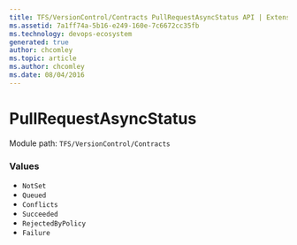 ```yaml
---
title: TFS/VersionControl/Contracts PullRequestAsyncStatus API | Extensions for Azure DevOps Services
ms.assetid: 7a1ff74a-5b16-e249-160e-7c6672cc35fb
ms.technology: devops-ecosystem
generated: true
author: chcomley
ms.topic: article
ms.author: chcomley
ms.date: 08/04/2016
---
```


# PullRequestAsyncStatus

Module path: `TFS/VersionControl/Contracts`

### Values

* `NotSet`
* `Queued`
* `Conflicts`
* `Succeeded`
* `RejectedByPolicy`
* `Failure`
